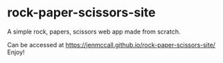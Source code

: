 # rock-paper-scissors-site
A simple rock, papers, scissors web app made from scratch. 

Can be accessed at https://jenmccall.github.io/rock-paper-scissors-site/ Enjoy!

